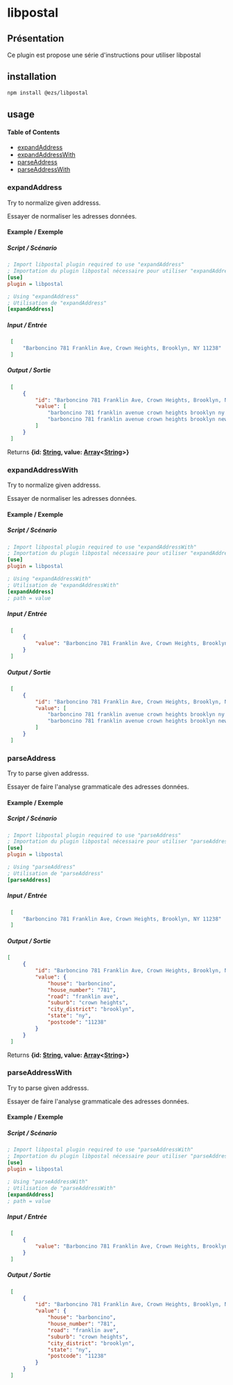 # libpostal

## Présentation

Ce plugin est propose une série d'instructions pour utiliser libpostal

## installation

```bash
npm install @ezs/libpostal
```

## usage

<!-- Generated by documentation.js. Update this documentation by updating the source code. -->

#### Table of Contents

-   [expandAddress](#expandaddress)
-   [expandAddressWith](#expandaddresswith)
-   [parseAddress](#parseaddress)
-   [parseAddressWith](#parseaddresswith)

### expandAddress

Try to normalize given addresss.

Essayer de normaliser les adresses données.

#### Example / Exemple

##### Script / Scénario

```ini
; Import libpostal plugin required to use "expandAddress"
; Importation du plugin libpostal nécessaire pour utiliser "expandAddress"
[use]
plugin = libpostal

; Using "expandAddress"
; Utilisation de "expandAddress"
[expandAddress]
```

##### Input / Entrée

```json
 [
     "Barboncino 781 Franklin Ave, Crown Heights, Brooklyn, NY 11238"
 ]
```

##### Output / Sortie

```json
 [
     {
         "id": "Barboncino 781 Franklin Ave, Crown Heights, Brooklyn, NY 11238",
         "value": [
             "barboncino 781 franklin avenue crown heights brooklyn ny 11238",
             "barboncino 781 franklin avenue crown heights brooklyn new york 11238"
         ]
     }
 ]
```

Returns **{id: [String](https://developer.mozilla.org/docs/Web/JavaScript/Reference/Global_Objects/String), value: [Array](https://developer.mozilla.org/docs/Web/JavaScript/Reference/Global_Objects/Array)&lt;[String](https://developer.mozilla.org/docs/Web/JavaScript/Reference/Global_Objects/String)>}** 

### expandAddressWith

Try to normalize given addresss.

Essayer de normaliser les adresses données.

#### Example / Exemple

##### Script / Scénario

```ini
; Import libpostal plugin required to use "expandAddressWith"
; Importation du plugin libpostal nécessaire pour utiliser "expandAddressWith"
[use]
plugin = libpostal

; Using "expandAddressWith"
; Utilisation de "expandAddressWith"
[expandAddress]
; path = value
```

##### Input / Entrée

```json
 [
     {
         "value": "Barboncino 781 Franklin Ave, Crown Heights, Brooklyn, NY 11238"
     }
 ]
```

##### Output / Sortie

```json
 [
     {
         "id": "Barboncino 781 Franklin Ave, Crown Heights, Brooklyn, NY 11238",
         "value": [
             "barboncino 781 franklin avenue crown heights brooklyn ny 11238",
             "barboncino 781 franklin avenue crown heights brooklyn new york 11238"
         ]
     }
 ]
```

### parseAddress

Try to parse given addresss.

Essayer de faire l'analyse grammaticale des adresses données.

#### Example / Exemple

##### Script / Scénario

```ini
; Import libpostal plugin required to use "parseAddress"
; Importation du plugin libpostal nécessaire pour utiliser "parseAddress"
[use]
plugin = libpostal

; Using "parseAddress"
; Utilisation de "parseAddress"
[parseAddress]
```

##### Input / Entrée

```json
 [
     "Barboncino 781 Franklin Ave, Crown Heights, Brooklyn, NY 11238"
 ]
```

##### Output / Sortie

```json
[
     {
         "id": "Barboncino 781 Franklin Ave, Crown Heights, Brooklyn, NY 11238",
         "value": {
             "house": "barboncino",
             "house_number": "781",
             "road": "franklin ave",
             "suburb": "crown heights",
             "city_district": "brooklyn",
             "state": "ny",
             "postcode": "11238"
         }
     }
 ]
```

Returns **{id: [String](https://developer.mozilla.org/docs/Web/JavaScript/Reference/Global_Objects/String), value: [Array](https://developer.mozilla.org/docs/Web/JavaScript/Reference/Global_Objects/Array)&lt;[String](https://developer.mozilla.org/docs/Web/JavaScript/Reference/Global_Objects/String)>}** 

### parseAddressWith

Try to parse given addresss.

Essayer de faire l'analyse grammaticale des adresses données.

#### Example / Exemple

##### Script / Scénario

```ini
; Import libpostal plugin required to use "parseAddressWith"
; Importation du plugin libpostal nécessaire pour utiliser "parseAddressWith"
[use]
plugin = libpostal

; Using "parseAddressWith"
; Utilisation de "parseAddressWith"
[expandAddress]
; path = value
```

##### Input / Entrée

```json
 [
     {
         "value": "Barboncino 781 Franklin Ave, Crown Heights, Brooklyn, NY 11238"
     }
 ]
```

##### Output / Sortie

```json
 [
     {
         "id": "Barboncino 781 Franklin Ave, Crown Heights, Brooklyn, NY 11238",
         "value": {
             "house": "barboncino",
             "house_number": "781",
             "road": "franklin ave",
             "suburb": "crown heights",
             "city_district": "brooklyn",
             "state": "ny",
             "postcode": "11238"
         }
     }
 ]
```
